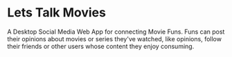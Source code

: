 # Lets Talk Movies

A Desktop Social Media Web App for connecting Movie Funs. Funs can post their opinions about movies or series they've watched, like opinions, follow their friends or other users whose content they enjoy consuming.
